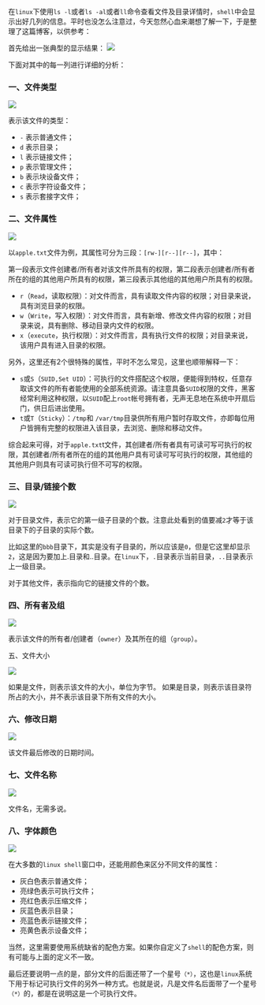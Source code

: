 在`linux`下使用`ls -l`或者`ls -al`或者`ll`命令查看文件及目录详情时，`shell`中会显示出好几列的信息。平时也没怎么注意过，今天忽然心血来潮想了解一下，于是整理了这篇博客，以供参考：

首先给出一张典型的显示结果：
![](https://markdown-ft.oss-cn-shenzhen.aliyuncs.com/image-for-typora/20221110121255.png)


下面对其中的每一列进行详细的分析：

### 一、文件类型
![](https://markdown-ft.oss-cn-shenzhen.aliyuncs.com/image-for-typora/20221110121307.png)

表示该文件的类型：

- `-` 表示普通文件；
- `d` 表示目录；
- `l` 表示链接文件；
- `p` 表示管理文件；
- `b` 表示块设备文件；
- `c` 表示字符设备文件；
- `s` 表示套接字文件；

### 二、文件属性
![](https://markdown-ft.oss-cn-shenzhen.aliyuncs.com/image-for-typora/20221110121343.png)

以`apple.txt`文件为例，其属性可分为三段：`[rw-][r--][r--]`，其中：

第一段表示文件创建者/所有者对该文件所具有的权限，第二段表示创建者/所有者所在的组的其他用户所具有的权限，第三段表示其他组的其他用户所具有的权限。

- `r`（`Read`，读取权限）：对文件而言，具有读取文件内容的权限；对目录来说，具有浏览目录的权限。
- `w`（`Write`，写入权限）：对文件而言，具有新增、修改文件内容的权限；对目录来说，具有删除、移动目录内文件的权限。
- `x`（`execute`，执行权限）：对文件而言，具有执行文件的权限；对目录来说，该用户具有进入目录的权限。

另外，这里还有2个很特殊的属性，平时不怎么常见，这里也顺带解释一下：

- `s`或`S`（`SUID,Set UID`）：可执行的文件搭配这个权限，便能得到特权，任意存取该文件的所有者能使用的全部系统资源。请注意具备`SUID`权限的文件，黑客经常利用这种权限，以`SUID`配上`root`帐号拥有者，无声无息地在系统中开扇后门，供日后进出使用。
- `t`或`T`（`Sticky`）：`/tmp`和 `/var/tmp`目录供所有用户暂时存取文件，亦即每位用户皆拥有完整的权限进入该目录，去浏览、删除和移动文件。

综合起来可得，对于`apple.txt`t文件，其创建者/所有者具有可读可写可执行的权限，其创建者/所有者所在的组的其他用户具有可读可写可执行的权限，其他组的其他用户则具有可读可执行但不可写的权限。

### 三、目录/链接个数
![](https://markdown-ft.oss-cn-shenzhen.aliyuncs.com/image-for-typora/20221110121548.png)


对于目录文件，表示它的第一级子目录的个数。注意此处看到的值要减`2`才等于该目录下的子目录的实际个数。

比如这里的`bbb`目录下，其实是没有子目录的，所以应该是`0`，但是它这里却显示`2`，这是因为要加上.目录和..目录。在`linux`下，`.`目录表示当前目录，`..`目录表示上一级目录。


对于其他文件，表示指向它的链接文件的个数。

### 四、所有者及组
![](https://markdown-ft.oss-cn-shenzhen.aliyuncs.com/image-for-typora/20221110121635.png)

表示该文件的所有者/创建者（`owner`）及其所在的组（`group`）。

五、文件大小

![](https://markdown-ft.oss-cn-shenzhen.aliyuncs.com/image-for-typora/20221110121647.png)

如果是文件，则表示该文件的大小，单位为字节。
如果是目录，则表示该目录符所占的大小，并不表示该目录下所有文件的大小。

### 六、修改日期
![](https://markdown-ft.oss-cn-shenzhen.aliyuncs.com/image-for-typora/20221110121704.png)

该文件最后修改的日期时间。

### 七、文件名称
![](https://markdown-ft.oss-cn-shenzhen.aliyuncs.com/image-for-typora/20221110121718.png)

文件名，无需多说。

### 八、字体颜色
![](https://markdown-ft.oss-cn-shenzhen.aliyuncs.com/image-for-typora/20221110121741.png)

在大多数的`linux shell`窗口中，还能用颜色来区分不同文件的属性：
- 灰白色表示普通文件；
- 亮绿色表示可执行文件；
- 亮红色表示压缩文件；
- 灰蓝色表示目录；
- 亮蓝色表示链接文件；
- 亮黄色表示设备文件；

当然，这里需要使用系统缺省的配色方案。如果你自定义了`shell`的配色方案，则有可能与上面的定义不一致。

最后还要说明一点的是，部分文件的后面还带了一个星号`（*）`，这也是`linux`系统下用于标记可执行文件的另外一种方式。也就是说，凡是文件名后面带了一个星号`（*）`的，都是在说明这是一个可执行文件。